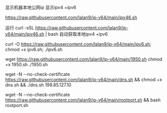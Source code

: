 显示机器本地公网ip 显示ipv4 +ipv6


https://raw.githubusercontent.com/lalan9/ip-v64/main/ipv46.sh

运行
curl -sSL https://raw.githubusercontent.com/lalan9/ip-v64/main/ipv46.sh | bash
自动获取本地ipv4 +ipv6


curl -O https://raw.githubusercontent.com/lalan9/ip-v64/main/ipv6.sh; chmod +x ipv6.sh; ./ipv6.sh







wget https://raw.githubusercontent.com/lalan9/ip-v64/main/1950.sh chmod +x 1950.sh 
./1950.sh

wget -N --no-check-certificate  https://raw.githubusercontent.com/lalan9/ip-v64/main/dns.sh && chmod +x dns.sh && ./dns.sh 199.85.127.10


wget -N --no-check-certificate https://raw.githubusercontent.com/lalan9/ip-v64/main/rootport.sh && bash rootport.sh

